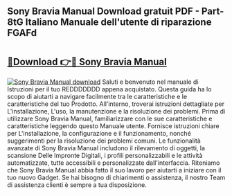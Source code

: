 ## Sony Bravia Manual Download gratuit PDF - Part-8tG Italiano Manuale dell'utente di riparazione FGAFd

# <h2><a href="http://dfd3lmk.blite.top/?on=Sony+Bravia+Manual">🔗Download 👉🔴 Sony Bravia Manual</a></h2>

[![Sony Bravia Manual download](https://i.imgur.com/lujVjoI.png)](http://dfd3lmk.blite.top/?on=Sony+Bravia+Manual)
Saluti e benvenuto nel manuale di Istruzioni per il tuo REDDDDDDD appena acquistato. Questa guida ha lo scopo di aiutarti a navigare facilmente tra le caratteristiche e le caratteristiche del tuo Prodotto. All'interno, troverai istruzioni dettagliate per L'installazione, L'uso, la manutenzione e la risoluzione dei problemi. Prima di utilizzare Sony Bravia Manual, familiarizzare con le sue caratteristiche e caratteristiche leggendo questo Manuale utente. Fornisce istruzioni chiare per L'installazione, la configurazione e il funzionamento, nonché suggerimenti per la risoluzione dei problemi comuni. Le funzionalità avanzate di Sony Bravia Manual includono il rilevamento di oggetti, la scansione Delle Impronte Digitali, i profili personalizzabili e le attività automatizzate, tutte accessibili e personalizzate dall'interfaccia. Riteniamo che Sony Bravia Manual abbia fatto il suo lavoro per aiutarti a iniziare con il tuo nuovo Gadget. Se hai bisogno di chiarimenti o assistenza, il nostro Team di assistenza clienti è sempre a tua disposizione.
